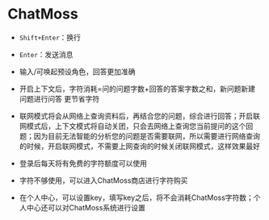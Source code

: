 # ChatMoss

* `Shift+Enter`：换行
* `Enter`：发送消息
* 输入/可唤起预设角色，回答更加准确

* 开启上下文后，字符消耗=问的问题字数+回答的答案字数之和，新问题新建问题进行问答
  更节省字符
* 联网模式将会从网络上查询资料后，再结合您的问题，综合进行回答；开启联网模式后，上下文模式将自动关团，只会去网络上查询您当前提问的这个回题；因为目前无法智能的分析您的问题是否需要联网，所以需要进行网络查询的时候，开启联网模式，不需要上网查询的时候关闭联网模式，这样效果最好
* 登录后每天将有免费的字符额度可以使用
* 字符不够使用，可以进入ChatMoss商店进行字符购买
* 在个人中心，可以设置key，填写key之后，将不会消耗ChatMoss字符数；个人中心还可以对ChatMoss系统进行设置

